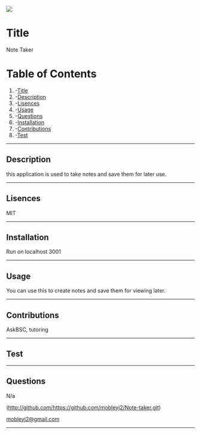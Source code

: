 ![](https://img.shields.io/badge/License-MIT-yellow.svg)
# Title
  Note Taker 
  
# Table of Contents
 1. -[Title](#title)
 2. -[Description](#description)
 3. -[Lisences](#lisences)
 4. -[Usage](#usage)
 5. -[Questions](#questions)
 6. -[Installation](#installation)
 7. -[Contributions](#contributions)
 8. -[Test](#test)

---

## Description
  this application is used to take notes and save them for later use.

---

## Lisences
  MIT

---

## Installation
  Run on localhost 3001

---

## Usage
  You can use this to create notes and save them for viewing later.

---

## Contributions
  AskBSC, tutoring

---

## Test
  

---

## Questions
  N/a

  
  (http://github.com/https://github.com/mobleyj2/Note-taker.git)

  mobleyj2@gmail.com

  

---





